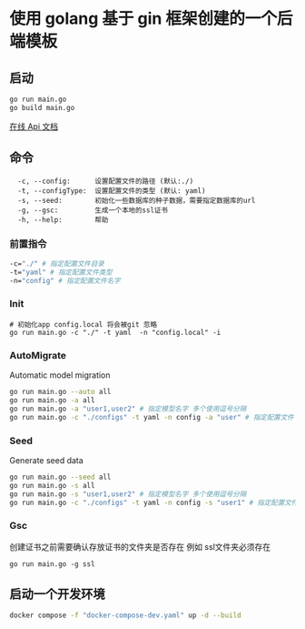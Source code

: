 # 使用 golang 基于 gin 框架创建的一个后端模板

## 启动

```sh
go run main.go
go build main.go
```

[在线 Api 文档](https://www.apifox.cn/apidoc/project-2379970/api-65717385)

## 命令

```
  -c, --config:      设置配置文件的路径 (默认:./)
  -t, --configType:  设置配置文件的类型 (默认: yaml)
  -s, --seed:        初始化一些数据库的种子数据，需要指定数据库的url
  -g, --gsc:         生成一个本地的ssl证书
  -h, --help:        帮助
```

### 前置指令
```sh
-c="./" # 指定配置文件目录
-t="yaml" # 指定配置文件类型
-n="config" # 指定配置文件名字
```

### Init
```shell
# 初始化app config.local 将会被git 忽略
go run main.go -c "./" -t yaml  -n "config.local" -i
```

### AutoMigrate
Automatic model migration
```sh
go run main.go --auto all
go run main.go -a all
go run main.go -a "user1,user2" # 指定模型名字 多个使用逗号分隔
go run main.go -c "./configs" -t yaml -n config -a "user" # 指定配置文件 以指定数据库
```

### Seed
Generate seed data
```sh
go run main.go --seed all
go run main.go -s all
go run main.go -s "user1,user2" # 指定模型名字 多个使用逗号分隔
go run main.go -c "./configs" -t yaml -n config -s "user1" # 指定配置文件 以指定数据库
```

### Gsc

创建证书之前需要确认存放证书的文件夹是否存在 例如 ssl文件夹必须存在

```
go run main.go -g ssl
```

## 启动一个开发环境

```sh
docker compose -f "docker-compose-dev.yaml" up -d --build
```
